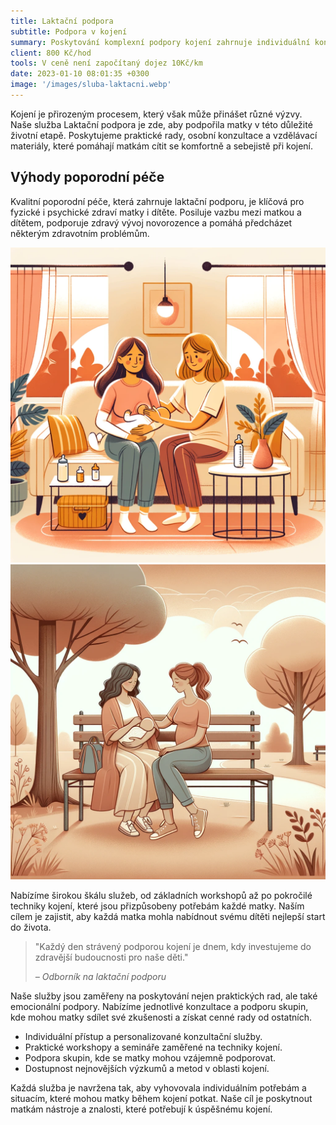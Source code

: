 ```yaml
---
title: Laktační podpora
subtitle: Podpora v kojení
summary: Poskytování komplexní podpory kojení zahrnuje individuální konzultace, vzdělávací materiály a praktické rady pro nové matky. Naše služby zahrnují i přístup k nejnovějším výzkumům a technikám, které pomáhají zajistit úspěšné kojení.
client: 800 Kč/hod
tools: V ceně není započítaný dojez 10Kč/km
date: 2023-01-10 08:01:35 +0300
image: '/images/sluba-laktacni.webp'
---
```


Kojení je přirozeným procesem, který však může přinášet různé výzvy. Naše služba Laktační podpora je zde, aby podpořila matky v této důležité životní etapě. Poskytujeme praktické rady, osobní konzultace a vzdělávací materiály, které pomáhají matkám cítit se komfortně a sebejistě při kojení.

## Výhody poporodní péče

Kvalitní poporodní péče, která zahrnuje laktační podporu, je klíčová pro fyzické i psychické zdraví matky i dítěte. Posiluje vazbu mezi matkou a dítětem, podporuje zdravý vývoj novorozence a pomáhá předcházet některým zdravotním problémům.

<div class="gallery-box">
  <div class="gallery">
    <img src="/images/clanek-laktacni-1.webp" loading="lazy" alt="Mother breastfeeding">
    <img src="/images/clanek-laktacni-2.webp" loading="lazy" alt="Support group meeting">
  </div>
</div>

Nabízíme širokou škálu služeb, od základních workshopů až po pokročilé techniky kojení, které jsou přizpůsobeny potřebám každé matky. Naším cílem je zajistit, aby každá matka mohla nabídnout svému dítěti nejlepší start do života.

> "Každý den strávený podporou kojení je dnem, kdy investujeme do zdravější budoucnosti pro naše děti."
>
> <cite>– Odborník na laktační podporu</cite>

Naše služby jsou zaměřeny na poskytování nejen praktických rad, ale také emocionální podpory. Nabízíme jednotlivé konzultace a podporu skupin, kde mohou matky sdílet své zkušenosti a získat cenné rady od ostatních.

- Individuální přístup a personalizované konzultační služby.
- Praktické workshopy a semináře zaměřené na techniky kojení.
- Podpora skupin, kde se matky mohou vzájemně podporovat.
- Dostupnost nejnovějších výzkumů a metod v oblasti kojení.

Každá služba je navržena tak, aby vyhovovala individuálním potřebám a situacím, které mohou matky během kojení potkat. Naše cíl je poskytnout matkám nástroje a znalosti, které potřebují k úspěšnému kojení.